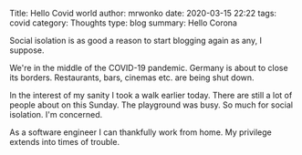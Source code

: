 Title: Hello Covid world
author: mrwonko
date: 2020-03-15 22:22
tags: covid
category: Thoughts
type: blog
summary: Hello Corona

Social isolation is as good a reason to start blogging again as any, I suppose.

We're in the middle of the COVID-19 pandemic. Germany is about to close its borders. Restaurants, bars, cinemas etc. are being shut down.

In the interest of my sanity I took a walk earlier today. There are still a lot of people about on this Sunday. The playground was busy. So much for social isolation. I'm concerned.

As a software engineer I can thankfully work from home. My privilege extends into times of trouble.
